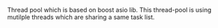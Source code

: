 Thread pool which is based on boost asio lib. This thread-pool is using mutilple threads which are sharing a same task list.
